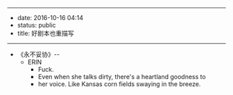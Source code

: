 - --
- date: 2016-10-16 04:14
- status: public
- title: 好剧本也重描写
- --
- 《永不妥协》--
    - ERIN
        - Fuck.
        - Even when she talks dirty, there's a heartland goodness to
        - her voice.  Like Kansas corn fields swaying in the breeze.
